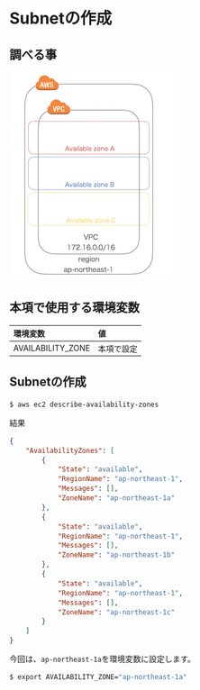 # Subnetの作成

## 調べる事

![](/img/vpc/available001.png)

## 本項で使用する環境変数

|環境変数|値|
|:--|:--|
|AVAILABILITY_ZONE|本項で設定|

## Subnetの作成

```bash
$ aws ec2 describe-availability-zones
```

結果

```json
{
    "AvailabilityZones": [
        {
            "State": "available", 
            "RegionName": "ap-northeast-1", 
            "Messages": [], 
            "ZoneName": "ap-northeast-1a"
        }, 
        {
            "State": "available", 
            "RegionName": "ap-northeast-1", 
            "Messages": [], 
            "ZoneName": "ap-northeast-1b"
        }, 
        {
            "State": "available", 
            "RegionName": "ap-northeast-1", 
            "Messages": [], 
            "ZoneName": "ap-northeast-1c"
        }
    ]
}
```

今回は、`ap-northeast-1a`を環境変数に設定します。

```bash
$ export AVAILABILITY_ZONE="ap-northeast-1a"
```

